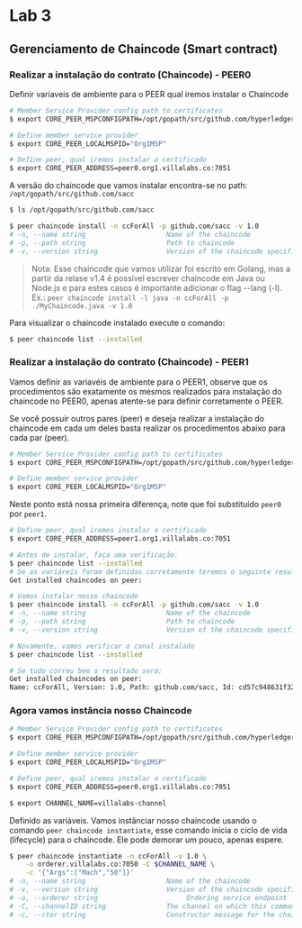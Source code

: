# Lab 3

## Gerenciamento de Chaincode (Smart contract)

### Realizar a instalação do contrato (Chaincode) - PEER0

Definir variaveis de ambiente para o PEER qual iremos instalar o Chaincode
~~~sh
# Member Service Provider config path to certificates
$ export CORE_PEER_MSPCONFIGPATH=/opt/gopath/src/github.com/hyperledger/fabric/peer/crypto/peerOrganizations/org1.villalabs.co/users/Admin\@org1.villalabs.co/msp/

# Define member service provider
$ export CORE_PEER_LOCALMSPID="Org1MSP"

# Define peer, qual iremos instalar o certificado
$ export CORE_PEER_ADDRESS=peer0.org1.villalabs.co:7051
~~~

A versão do chaincode que vamos instalar encontra-se no path: ``/opt/gopath/src/github.com/sacc``
~~~sh
$ ls /opt/gopath/src/github.com/sacc

$ peer chaincode install -n ccForAll -p github.com/sacc -v 1.0
# -n, --name string                    Name of the chaincode
# -p, --path string                    Path to chaincode
# -v, --version string                 Version of the chaincode specified in install/instantiate/upgrade commands
~~~

> Nota: Esse chaincode que vamos utilizar foi escrito em Golang, mas a partir da relase v1.4 é possível escrever chaincode em Java ou Node.js e para estes casos é importante adicionar o flag --lang (-l). Ex.: ``peer chaincode install -l java -n ccForAll -p ./MyChaincode.java -v 1.0``

Para visualizar o chaincode instalado execute o comando:
~~~sh
$ peer chaincode list --installed
~~~

### Realizar a instalação do contrato (Chaincode) - PEER1
Vamos definir as variavéis de ambiente para o PEER1, observe que os procedimentos são exatamente os mesmos realizados para instalação do chaincode no PEER0, apenas atente-se para definir corretamente o PEER.

Se você possuir outros pares (peer) e deseja realizar a instalação do chaincode em cada um deles basta realizar os procedimentos abaixo para cada par (peer).

~~~sh
# Member Service Provider config path to certificates
$ export CORE_PEER_MSPCONFIGPATH=/opt/gopath/src/github.com/hyperledger/fabric/peer/crypto/peerOrganizations/org1.villalabs.co/users/Admin\@org1.villalabs.co/msp/

# Define member service provider
$ export CORE_PEER_LOCALMSPID="Org1MSP"
~~~

Neste ponto está nossa primeira diferença, note que foi substituído ``peer0`` por ``peer1``. 
~~~sh
# Define peer, qual iremos instalar o certificado
$ export CORE_PEER_ADDRESS=peer1.org1.villalabs.co:7051

# Antes de instalar, faça uma verificação.
$ peer chaincode list --installed
# Se as variáreis foram definidas corretamente teremos o seguinte resultado:
Get installed chaincodes on peer:

# Vamos instalar nosso chaincode
$ peer chaincode install -n ccForAll -p github.com/sacc -v 1.0
# -n, --name string                    Name of the chaincode
# -p, --path string                    Path to chaincode
# -v, --version string                 Version of the chaincode specified in install/instantiate/upgrade commands

# Novamente, vamos verificar o canal instalado
$ peer chaincode list --installed

# Se tudo correu bem o resultado será:
Get installed chaincodes on peer:
Name: ccForAll, Version: 1.0, Path: github.com/sacc, Id: cd57c948631f3241d19204c3502f2e779ed2a3e1e33e40a9592cf452f9c31a9a
~~~

### Agora vamos instância nosso Chaincode

~~~sh
# Member Service Provider config path to certificates
$ export CORE_PEER_MSPCONFIGPATH=/opt/gopath/src/github.com/hyperledger/fabric/peer/crypto/peerOrganizations/org1.villalabs.co/users/Admin\@org1.villalabs.co/msp/

# Define member service provider
$ export CORE_PEER_LOCALMSPID="Org1MSP"

# Define peer, qual iremos instalar o certificado
$ export CORE_PEER_ADDRESS=peer0.org1.villalabs.co:7051

$ export CHANNEL_NAME=villalabs-channel
~~~

Definido as variáveis. Vamos instânciar nosso chaincode usando o comando ``peer chaincode instantiate``, esse comando inicia o ciclo de vida (lifecycle) para o chaincode. Ele pode demorar um pouco, apenas espere.
~~~sh
$ peer chaincode instantiate -n ccForAll -v 1.0 \
    -o orderer.villalabs.co:7050 -C $CHANNEL_NAME \
    -c '{"Args":["Mach","50"]}'
# -n, --name string                    Name of the chaincode
# -v, --version string                 Version of the chaincode specified in install/instantiate/upgrade commands
# -o, --orderer string                      Ordering service endpoint
# -C, --channelID string               The channel on which this command should be executed
# -c, --ctor string                    Constructor message for the chaincode in JSON format (default "{}")
~~~